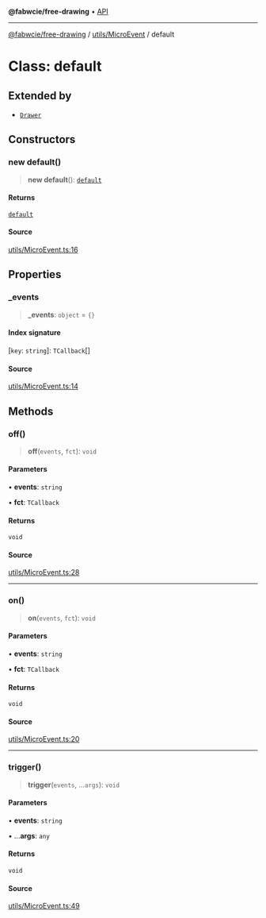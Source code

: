 **@fabwcie/free-drawing** • [API](../../../README.md)

***

[@fabwcie/free-drawing](../../../README.md) / [utils/MicroEvent](../README.md) / default

# Class: default

## Extended by

- [`Drawer`](../../../Drawer/classes/Drawer.md)

## Constructors

### new default()

> **new default**(): [`default`](default.md)

#### Returns

[`default`](default.md)

#### Source

[utils/MicroEvent.ts:16](https://github.com/fabienwnklr/free-drawing/blob/master/src/utils/MicroEvent.ts#L16)

## Properties

### \_events

> **\_events**: `object` = `{}`

#### Index signature

 \[`key`: `string`\]: `TCallback`[]

#### Source

[utils/MicroEvent.ts:14](https://github.com/fabienwnklr/free-drawing/blob/master/src/utils/MicroEvent.ts#L14)

## Methods

### off()

> **off**(`events`, `fct`): `void`

#### Parameters

• **events**: `string`

• **fct**: `TCallback`

#### Returns

`void`

#### Source

[utils/MicroEvent.ts:28](https://github.com/fabienwnklr/free-drawing/blob/master/src/utils/MicroEvent.ts#L28)

***

### on()

> **on**(`events`, `fct`): `void`

#### Parameters

• **events**: `string`

• **fct**: `TCallback`

#### Returns

`void`

#### Source

[utils/MicroEvent.ts:20](https://github.com/fabienwnklr/free-drawing/blob/master/src/utils/MicroEvent.ts#L20)

***

### trigger()

> **trigger**(`events`, ...`args`): `void`

#### Parameters

• **events**: `string`

• ...**args**: `any`

#### Returns

`void`

#### Source

[utils/MicroEvent.ts:49](https://github.com/fabienwnklr/free-drawing/blob/master/src/utils/MicroEvent.ts#L49)
